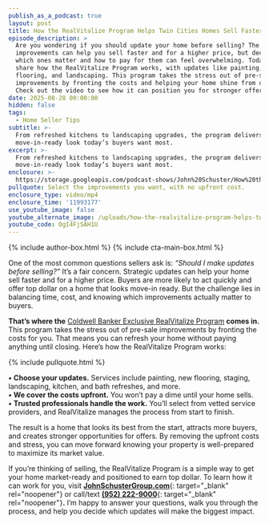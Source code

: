 ```yaml
---
publish_as_a_podcast: true
layout: post
title: How the RealVitalize Program Helps Twin Cities Homes Sell Faster
episode_description: >
  Are you wondering if you should update your home before selling? The right
  improvements can help you sell faster and for a higher price, but deciding
  which ones matter and how to pay for them can feel overwhelming. Today, I’ll
  share how the RealVitalize Program works, with updates like painting, staging,
  flooring, and landscaping. This program takes the stress out of pre-sale
  improvements by fronting the costs and helping your home shine from day one.
  Check out the video to see how it can position you for stronger offers.
date: 2025-08-28 00:00:00
hidden: false
tags:
  - Home Seller Tips
subtitle: >-
  From refreshed kitchens to landscaping upgrades, the program delivers the
  move-in-ready look today’s buyers want most.
excerpt: >-
  From refreshed kitchens to landscaping upgrades, the program delivers the
  move-in-ready look today’s buyers want most.
enclosure: >-
  https://storage.googleapis.com/podcast-shows/John%20Schuster/How%20the%20RealVitalize%20Program%20Helps%20Twin%20Cities%20Homes%20Sell%20Faster.mp4
pullquote: Select the improvements you want, with no upfront cost.
enclosure_type: video/mp4
enclosure_time: '11993177'
use_youtube_image: false
youtube_alternate_image: /uploads/how-the-realvitalize-program-helps-twin-cities-homes-sell-faster.jpg
youtube_code: OgI4FjSAH1U
---
```

{% include author-box.html %} {% include cta-main-box.html %}

One of the most common questions sellers ask is: *“Should I make updates before selling?”* It’s a fair concern. Strategic updates can help your home sell faster and for a higher price. Buyers are more likely to act quickly and offer top dollar on a home that looks move-in ready. But the challenge lies in balancing time, cost, and knowing which improvements actually matter to buyers.

**That’s where the** [Coldwell Banker Exclusive RealVitalize Program](https://coldwellbankerelite.com/realvitalize) **comes in.** This program takes the stress out of pre-sale improvements by fronting the costs for you. That means you can refresh your home without paying anything until closing. Here’s how the RealVitalize Program works:

{% include pullquote.html %}

***•*** **Choose your updates.** Services include painting, new flooring, staging, landscaping, kitchen, and bath refreshes, and more.<br>***•*** **We cover the costs upfront.** You won’t pay a dime until your home sells.<br>***•*** **Trusted professionals handle the work.** You’ll select from vetted service providers, and RealVitalize manages the process from start to finish.

The result is a home that looks its best from the start, attracts more buyers, and creates stronger opportunities for offers. By removing the upfront costs and stress, you can move forward knowing your property is well-prepared to maximize its market value.

If you’re thinking of selling, the RealVitalize Program is a simple way to get your home market-ready and positioned to earn top dollar. To learn how it can work for you, visit [**JohnSchusterGroup.com**](http://johnschustergroup.com){: target="_blank" rel="noopener"} or call/text [**(952) 222-9000**](tel:9522229000){: target="_blank" rel="noopener"}**.** I’m happy to answer your questions, walk you through the process, and help you decide which updates will make the biggest impact.